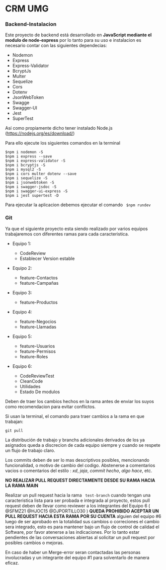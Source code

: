 # CRM UMG

### Backend-Instalacion
Este proyecto de backend está desarrollado en **JavaScript mediante el modulo de node-express**  por lo tanto para su uso e instalacion es necesario
contar con las siguientes dependecias:


- Nodemon
- Express
- Express-Validator
- BcryptJs
- Multer
- Sequelize
- Cors
- Dotenv
- JsonWebToken
- Swagge
- Swagger-UI
- Jest
- SuperTest

Así como propiamente dicho tener instalado Node.js (https://nodejs.org/es/download/)

Para ello ejecute los siguientes comandos en la terminal

```
$npm i nodemon -S
$npm i express --save
$npm i express-validator -S
$npm i bcryptjs -S
$npm i mysql2 -S
$npm i cors multer dotenv --save
$npm i sequelize -S
$npm i jsonwebtoken -S
$npm i swagger-jsdoc -S 
$npm i swagger-ui-express -S
$npm i jest supertest -D
```
Para ejecutar la aplicacion debemos ejecutar el comando ``` $npm rundev```

### Git
Ya que el siguiente proyecto esta siendo realizado por varios equipos trabajaremos con diferentes ramas para cada caracteristica. 

- Equipo 1:
  - CodeReview
  - Establecer Version estable

- Equipo 2:
  - feature-Contactos
  - feature-Campañas
  
- Equipo 3:
  - feature-Productos
  
- Equipo 4:
  - feature-Negocios
  - feature-Llamadas
 
- Equipo 5:
  - feature-Usuarios
  - feature-Permisos
  - feature-Roles
  
- Equipo 6:
  - CodeReviewTest
  - CleanCode
  - Utilidades
  - Estado De modulos
  
Deben de traer los cambios hechos en la rama antes de enviar los suyos como recomendacion para evitar conflictos.

Si usan la terminal, el comando para traer cambios a la rama en que trabajan:

```
git pull 
```

La distribución de trabajo y branchs adicionales derivados de los ya asignados queda a discrecion de cada equipo siempre y cuando se respete un flujo de trabajo
claro.

Los commits deben de ser lo mas descriptivos posibles, mencionando funcionalidad, o motivo de cambio del codigo. Abstenerse a comentarios vacios o comentarios del
estilo : *xd*, *jaja*, *commit hecho*, *algo hace*, etc.

**NO REALIZAR PULL REQUEST DIRECTAMENTE DESDE SU RAMA HACIA LA RAMA MAIN**

Realizar un pull request hacia la rama ``` test-branch``` cuando tengan una caracteristica lista para ser probada e integrada al proyecto, estos pull request
deben de llevar como reviewer a los integrantes del Equipo 6 ( @SFMZ21 @HJOC15 @DJPORTILLO30 ) 
**QUEDA PROHIBIDO ACEPTAR UN PULL REQUEST HACIA ESTA RAMA POR SU CUENTA** alguien del equipo #6 luego de ser aprobado en la totalidad sus cambios o correciones
el cambio sera integrado, esto es para mantener bajo un flujo de control de calidad el Software, por favor atenerse a las indicaciones. Por lo tanto estar pendientes
de las conversaciones abiertas al solicitar un pull request por posibles cambios o mejoras.

En caso de haber un Merge-error seran contactadas las personas involucradas y un integrante del equipo #1 para solventarlo de manera eficaz.
